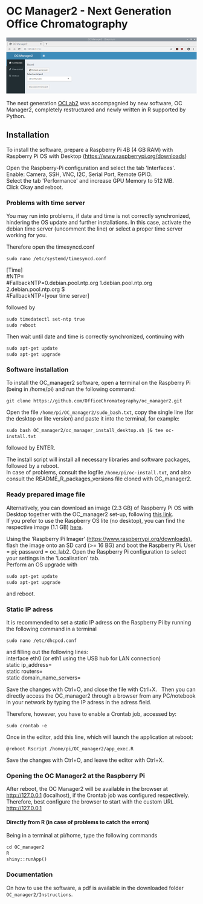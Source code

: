 # OC Manager2 - Next Generation Office Chromatography

![OC_manager2 screenshot](OC_manager2.png)

The next generation [OCLab2](https://github.com/OfficeChromatography/oclab2) was accompagnied by new software, OC Manager2, completely restructured and newly written in R supported by Python.

## Installation

To install the software, prepare a Raspberry Pi 4B (4 GB RAM) with Raspberry Pi OS with Desktop (https://www.raspberrypi.org/downloads)

Open the Raspberry-Pi configuration and select the tab 'Interfaces'. <br />
Enable: Camera, SSH, VNC, I2C, Serial Port, Remote GPIO. <br/>
Select the tab 'Performance' and increase GPU Memory to 512 MB. <br />
Click Okay and reboot.

### Problems with time server

You may run into problems, if date and time is not correctly synchronized, hindering the OS update and further installations.
In this case, activate the debian time server (uncomment the line) or select a proper time server working for you. <br />

Therefore open the timesyncd.conf

```
sudo nano /etc/systemd/timesyncd.conf
```
[Time]<br />
#NTP=<br />
#FallbackNTP=0.debian.pool.ntp.org 1.debian.pool.ntp.org 2.debian.pool.ntp.org $ <br />
#FallbackNTP=[your time server]

followed by

```
sudo timedatectl set-ntp true
sudo reboot
```

Then wait until date and time is correctly synchronized, continuing with

```
sudo apt-get update
sudo apt-get upgrade
```

### Software installation

To install the OC_manager2 software, open a terminal on the Raspberry Pi (being in /home/pi) and run the following command:

```
git clone https://github.com/OfficeChromatography/oc_manager2.git
```

Open the file ```/home/pi/OC_manager2/sudo_bash.txt```, copy the single line (for the desktop or lite version) and paste it into the terminal, for example:

```
sudo bash OC_manager2/oc_manager_install_desktop.sh |& tee oc-install.txt
```

followed by ENTER.<br />

The install script will install all necessary libraries and software packages, followed by a reboot. <br />
In case of problems, consult the logfile ```/home/pi/oc-install.txt```, 
and also consult the README_R_packages_versions file cloned with OC_manager2.

### Ready prepared image file

Alternatively, you can download an image (2.3 GB) of Raspberry Pi OS with Desktop together 
with the OC_manager2 set-up, following 
[this link](https://jlubox.uni-giessen.de/getlink/fiXJE8aSAHdNjSaVEK4Tw4tm/OC_manager2_desktop.img.gz).<br /> 
If you prefer to use the Raspberry OS lite (no desktop), you can find the respective image 
(1.1 GB) [here](https://jlubox.uni-giessen.de/dl/fiTNMzoM6dDYT9CTq1DJQVME/OC_manager2_lite.img.gz).<br />

Using the ‘Raspberry Pi Imager‘ (https://www.raspberrypi.org/downloads), flash the image onto an SD card (>= 16 BG) and boot the Raspberry Pi.
User = pi; password = oc_lab2.
Open the Raspberry Pi configuration to select your settings in the 'Localisation' tab.<br />
Perform an OS upgrade with

```
sudo apt-get update
sudo apt-get upgrade
```

and reboot.

### Static IP adress

It is recommended to set a static IP adress on the Raspberry Pi by running the following command in a terminal

```
sudo nano /etc/dhcpcd.conf
```

and filling out the following lines:<br />
	interface eth0 (or eth1 using the USB hub for LAN connection)<br />
	static ip_address=<br/>
	static routers=<br />
	static domain_name_servers=<br />

Save the changes with Ctrl+O, and close the file with Ctrl+X.
 
Then you can directly access the OC_manager2 through a browser from any PC/notebook in your network by typing the IP adress in the adress field.<br />

Therefore, however, you have to enable a Crontab job, accessed by:

```
sudo crontab -e

```
Once in the editor, add this line, which will launch the application at reboot: 

```
@reboot Rscript /home/pi/OC_manager2/app_exec.R
```

Save the changes with Ctrl+O, and leave the editor with Ctrl+X.

### Opening the OC Manager2 at the Raspberry Pi
After reboot, the OC Manager2 will be available in the browser at http://127.0.0.1 (localhost), if the Crontab job was configured respectively. <br />
Therefore, best configure the browser to start with the custom URL http://127.0.0.1 <br />

#### Directly from R (in case of problems to catch the errors)

Being in a terminal at pi/home, type the following commands 

```
cd OC_manager2
R
shiny::runApp()
```


### Documentation

On how to use the software, a pdf is available in the downloaded folder ```OC_manager2/Instructions```.

